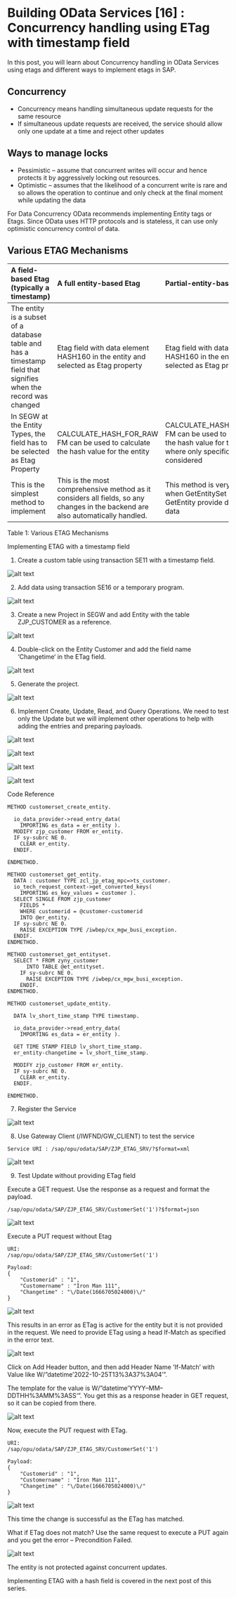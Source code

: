 # Building OData Services [16] : Concurrency handling using ETag with timestamp field

In this post, you will learn about Concurrency handling in OData Services using etags and different ways to implement etags in SAP.

## Concurrency
- Concurrency means handling simultaneous update requests for the same resource
- If simultaneous update requests are received, the service should allow only one update at a time and reject other updates

## Ways to manage locks
- Pessimistic – assume that concurrent writes will occur and hence protects it by aggressively locking out resources.
- Optimistic – assumes that the likelihood of a concurrent write is rare and so allows the operation to continue and only check at the final moment while updating the data
 
For Data Concurrency OData recommends implementing Entity tags or Etags. Since OData uses HTTP protocols and is stateless, it can use only optimistic concurrency control of data.

## Various ETAG Mechanisms
| A field-based Etag (typically a timestamp)	 | A full entity-based Etag	| Partial-entity-based Etag |
| :- | :- | :- |
|The entity is a subset of a database table and has a timestamp field that signifies when the record was changed | Etag field with data element HASH160 in the entity and selected as Etag property	| Etag field with data element HASH160 in the entity and selected as Etag property
| In SEGW at the Entity Types, the field has to be selected as Etag Property |	CALCULATE_HASH_FOR_RAW FM can be used to calculate the hash value for the entity	| CALCULATE_HASH_FOR_RAW FM can be used to calculate the hash value for the entity where only specific fields are considered
| This is the simplest method to implement	| This is the most comprehensive method as it considers all fields, so any changes in the backend are also automatically handled. |This method is very useful when GetEntitySet and GetEntity provide different data

Table 1: Various ETAG Mechanisms

Implementing ETAG with a timestamp field
1. Create a custom table using transaction SE11 with a timestamp field.

![alt text](image-239.png)

2. Add data using transaction SE16 or a temporary program.

![alt text](image-240.png)

3. Create a new Project in SEGW and add Entity with the table ZJP_CUSTOMER as a reference.

![alt text](image-242.png)

4. Double-click on the Entity Customer and add the field name ‘Changetime‘ in the ETag field.

![alt text](image-243.png)

5. Generate the project.

![alt text](image-244.png)

6. Implement Create, Update, Read, and Query Operations. We need to test only the Update but we will implement other operations to help with adding the entries and preparing payloads.

![alt text](image-245.png)

![alt text](image-246.png)

![alt text](image-247.png)

![alt text](image-248.png)

Code Reference
```
METHOD customerset_create_entity.

  io_data_provider->read_entry_data(
    IMPORTING es_data = er_entity ).
  MODIFY zjp_customer FROM er_entity.
  IF sy-subrc NE 0.
    CLEAR er_entity.
  ENDIF.

ENDMETHOD.
```

```
METHOD customerset_get_entity.
  DATA : customer TYPE zcl_jp_etag_mpc=>ts_customer.
  io_tech_request_context->get_converted_keys(
    IMPORTING es_key_values = customer ).
  SELECT SINGLE FROM zjp_customer
    FIELDS *
    WHERE customerid = @customer-customerid
    INTO @er_entity.
  IF sy-subrc NE 0.
    RAISE EXCEPTION TYPE /iwbep/cx_mgw_busi_exception.
  ENDIF.
ENDMETHOD.
```

```
METHOD customerset_get_entityset.
  SELECT * FROM zyny_customer
      INTO TABLE @et_entityset.
    IF sy-subrc NE 0.
      RAISE EXCEPTION TYPE /iwbep/cx_mgw_busi_exception.
    ENDIF.
ENDMETHOD.
```

```
METHOD customerset_update_entity.

  DATA lv_short_time_stamp TYPE timestamp.

  io_data_provider->read_entry_data(
    IMPORTING es_data = er_entity ).

  GET TIME STAMP FIELD lv_short_time_stamp.
  er_entity-changetime = lv_short_time_stamp.

  MODIFY zjp_customer FROM er_entity.
  IF sy-subrc NE 0.
    CLEAR er_entity.
  ENDIF.

ENDMETHOD.
```

7. Register the Service

![alt text](image-249.png)

8. Use Gateway Client (/IWFND/GW_CLIENT) to test the service

```
Service URI : /sap/opu/odata/SAP/ZJP_ETAG_SRV/?$format=xml
```

![alt text](image-250.png)

9. Test Update without providing ETag field

Execute a GET request. Use the response as a request and format the payload.

```
/sap/opu/odata/SAP/ZJP_ETAG_SRV/CustomerSet('1')?$format=json
```

![alt text](image-251.png)

Execute a PUT request without Etag

```
URI: 
/sap/opu/odata/SAP/ZJP_ETAG_SRV/CustomerSet('1')

Payload:
{
    "Customerid" : "1",
    "Customername" : "Iron Man 111",
    "Changetime" : "\/Date(1666705024000)\/"
}
```

![alt text](image-252.png)

This results in an error as ETag is active for the entity but it is not provided in the request. We need to provide ETag using a head If-Match as specified in the error text.

![alt text](image-253.png)

Click on Add Header button, and then add Header Name ‘If-Match’ with Value like W/”datetime’2022-10-25T13%3A37%3A04′”.

The template for the value is W/”datetime’YYYY–MM–DDTHH%3AMM%3ASS‘”. You get this as a response header in GET request, so it can be copied from there.

![alt text](image-254.png)

Now, execute the PUT request with ETag.

```
URI: 
/sap/opu/odata/SAP/ZJP_ETAG_SRV/CustomerSet('1')

Payload:
{
    "Customerid" : "1",
    "Customername" : "Iron Man 111",
    "Changetime" : "\/Date(1666705024000)\/"
}
```

![alt text](image-255.png)

This time the change is successful as the ETag has matched.

What if ETag does not match? Use the same request to execute a PUT again and you get the error – Precondition Failed.

![alt text](image-256.png)

The entity is not protected against concurrent updates.

Implementing ETAG with a hash field is covered in the next post of this series.
